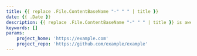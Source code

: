 ```yaml
---
title: {{ replace .File.ContentBaseName "-" " " | title }}
date: {{ .Date }}
description: {{ replace .File.ContentBaseName "-" " " | title }} is awesome.
keywords: []
params:
    project_home: 'https://example.com'
    project_repo: 'https://github.com/example/example'
---
```

